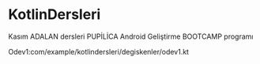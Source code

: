 # KotlinDersleri
 Kasım ADALAN dersleri 
 PUPİLİCA Android Geliştirme BOOTCAMP programı

Odev1:com/example/kotlindersleri/degiskenler/odev1.kt
